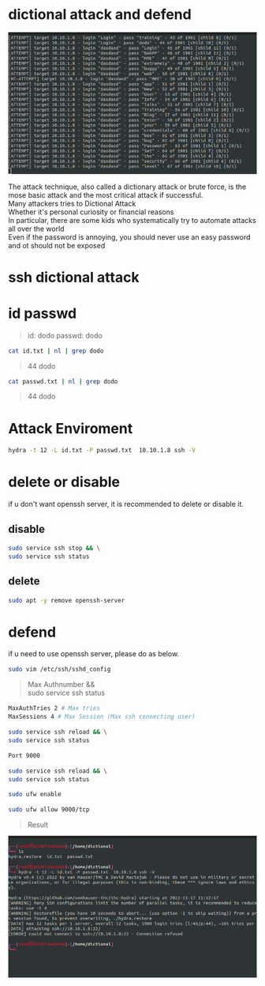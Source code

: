 # dictional attack and defend

![dictional_attack](./img/dictional_attack.png)

The attack technique, also called a dictionary attack or brute force, is the mose basic attack and the most critical attack if successful.  
Many attackers tries to Dictional Attack  
Whether it's personal curiosity or financial reasons  
In particular, there are some kids who systematically try to automate attacks all over the world  
Even if the password is annoying, you should never use an easy password and ot should not be exposed  

# ssh dictional attack

# id passwd

> id: dodo
> passwd: dodo

``` bash
cat id.txt | nl | grep dodo
```
> 44 dodo

``` bash
cat passwd.txt | nl | grep dodo
```
> 44 dodo

# Attack Enviroment

``` bash
hydra -t 12 -L id.txt -P passwd.txt  10.10.1.8 ssh -V  
```

# delete or disable

if u don't want openssh server, it is recommended to delete or disable it.

## disable

``` bash
sudo service ssh stop && \
sudo service ssh status
```

## delete

``` bash
sudo apt -y remove openssh-server
```

# defend
if u need to use openssh server, please do as below.

``` bash
sudo vim /etc/ssh/sshd_config
```

> Max Authnumber  && \
sudo service ssh status

``` bash
MaxAuthTries 2 # Max tries
MaxSessions 4 # Max Session (Max ssh connecting user)
```

``` bash
sudo service ssh reload && \
sudo service ssh status
```

``` bash
Port 9000
```

``` bash
sudo service ssh reload && \
sudo service ssh status
```

``` bash
sudo ufw enable
```

``` bash
sudo ufw allow 9000/tcp
```

> Result

![img](./img/attack1.png)

